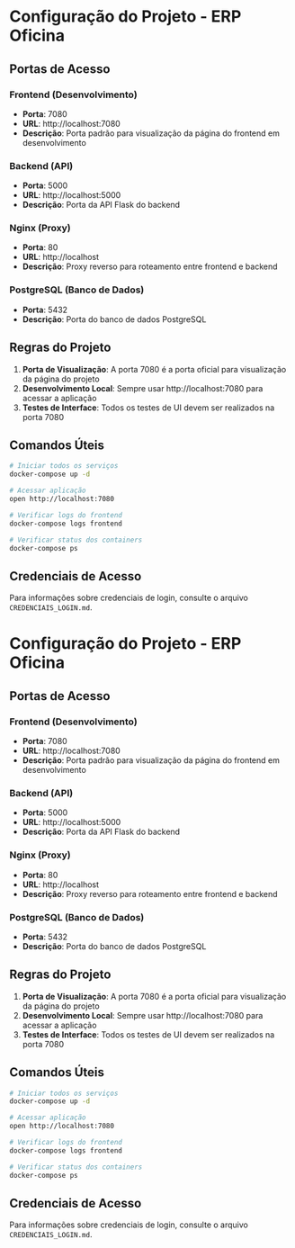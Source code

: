 # Configuração do Projeto - ERP Oficina

## Portas de Acesso

### Frontend (Desenvolvimento)
- **Porta**: 7080
- **URL**: http://localhost:7080
- **Descrição**: Porta padrão para visualização da página do frontend em desenvolvimento

### Backend (API)
- **Porta**: 5000
- **URL**: http://localhost:5000
- **Descrição**: Porta da API Flask do backend

### Nginx (Proxy)
- **Porta**: 80
- **URL**: http://localhost
- **Descrição**: Proxy reverso para roteamento entre frontend e backend

### PostgreSQL (Banco de Dados)
- **Porta**: 5432
- **Descrição**: Porta do banco de dados PostgreSQL

## Regras do Projeto

1. **Porta de Visualização**: A porta 7080 é a porta oficial para visualização da página do projeto
2. **Desenvolvimento Local**: Sempre usar http://localhost:7080 para acessar a aplicação
3. **Testes de Interface**: Todos os testes de UI devem ser realizados na porta 7080

## Comandos Úteis

```bash
# Iniciar todos os serviços
docker-compose up -d

# Acessar aplicação
open http://localhost:7080

# Verificar logs do frontend
docker-compose logs frontend

# Verificar status dos containers
docker-compose ps
```

## Credenciais de Acesso

Para informações sobre credenciais de login, consulte o arquivo `CREDENCIAIS_LOGIN.md`.

# Configuração do Projeto - ERP Oficina

## Portas de Acesso

### Frontend (Desenvolvimento)
- **Porta**: 7080
- **URL**: http://localhost:7080
- **Descrição**: Porta padrão para visualização da página do frontend em desenvolvimento

### Backend (API)
- **Porta**: 5000
- **URL**: http://localhost:5000
- **Descrição**: Porta da API Flask do backend

### Nginx (Proxy)
- **Porta**: 80
- **URL**: http://localhost
- **Descrição**: Proxy reverso para roteamento entre frontend e backend

### PostgreSQL (Banco de Dados)
- **Porta**: 5432
- **Descrição**: Porta do banco de dados PostgreSQL

## Regras do Projeto

1. **Porta de Visualização**: A porta 7080 é a porta oficial para visualização da página do projeto
2. **Desenvolvimento Local**: Sempre usar http://localhost:7080 para acessar a aplicação
3. **Testes de Interface**: Todos os testes de UI devem ser realizados na porta 7080

## Comandos Úteis

```bash
# Iniciar todos os serviços
docker-compose up -d

# Acessar aplicação
open http://localhost:7080

# Verificar logs do frontend
docker-compose logs frontend

# Verificar status dos containers
docker-compose ps
```

## Credenciais de Acesso

Para informações sobre credenciais de login, consulte o arquivo `CREDENCIAIS_LOGIN.md`.